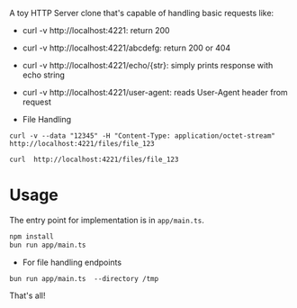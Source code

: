 A toy HTTP Server clone that's capable of handling
basic requests like:

* curl -v http://localhost:4221: return 200
* curl -v http://localhost:4221/abcdefg: return 200 or 404
* curl -v http://localhost:4221/echo/{str}: simply prints response with echo string
* curl -v http://localhost:4221/user-agent: reads User-Agent header from request

* File Handling
```
curl -v --data "12345" -H "Content-Type: application/octet-stream" http://localhost:4221/files/file_123

curl  http://localhost:4221/files/file_123
```



# Usage

The entry point for implementation is in `app/main.ts`. 

```sh
npm install
bun run app/main.ts
```

* For file handling endpoints
```
bun run app/main.ts  --directory /tmp
```

That's all!
